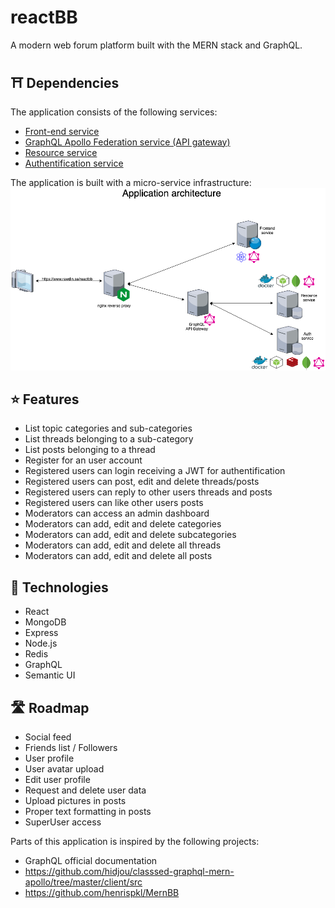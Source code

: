 # reactBB
A modern web forum platform built with the MERN stack and GraphQL. 

## ⛩️ Dependencies
The application consists of the following services: 
- [Front-end service](https://github.com/perrawd/reactbb-frontend-service)
- [GraphQL Apollo Federation service (API gateway)](https://github.com/perrawd/reactBB-graphql-service)
- [Resource service](https://github.com/perrawd/reactBB-resource-service)
- [Authentification service](https://github.com/perrawd/reactbb-auth-service)

The application is built with a micro-service infrastructure:
![Architecture](architecture.png)


## ⭐ Features
- List topic categories and sub-categories
- List threads belonging to a sub-category
- List posts belonging to a thread
- Register for an user account
- Registered users can login receiving a JWT for authentification
- Registered users can post, edit and delete threads/posts
- Registered users can reply to other users threads and posts
- Registered users can like other users posts
- Moderators can access an admin dashboard
- Moderators can add, edit and delete categories
- Moderators can add, edit and delete subcategories
- Moderators can add, edit and delete all threads
- Moderators can add, edit and delete all posts

## 🚀 Technologies
- React
- MongoDB
- Express
- Node.js
- Redis
- GraphQL
- Semantic UI

## 🛣️ Roadmap
- Social feed
- Friends list / Followers
- User profile
- User avatar upload
- Edit user profile
- Request and delete user data
- Upload pictures in posts
- Proper text formatting in posts
- SuperUser access

Parts of this application is inspired by the following projects:
- GraphQL official documentation
- https://github.com/hidjou/classsed-graphql-mern-apollo/tree/master/client/src
- https://github.com/henrispkl/MernBB
